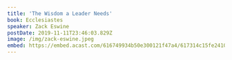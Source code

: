 ```yaml
---
title: 'The Wisdom a Leader Needs'
book: Ecclesiastes
speaker: Zack Eswine
postDate: 2019-11-11T23:46:03.829Z
image: /img/zack-eswine.jpeg
embed: https://embed.acast.com/616749934b50e300121f47a4/617314c15fe2410014a93536?theme=light&subscribe=false
---
```


